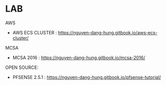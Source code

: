 # LAB
AWS
  - AWS ECS CLUSTER   : https://nguyen-dang-hung.gitbook.io/aws-ecs-cluster/
  
MCSA
  - MCSA 2016         : https://nguyen-dang-hung.gitbook.io/mcsa-2016/
  
OPEN SOURCE:
  - PFSENSE 2.5.1     : https://nguyen-dang-hung.gitbook.io/pfsense-tutorial/ 
